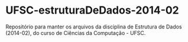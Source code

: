 UFSC-estruturaDeDados-2014-02
=============================

Repositório para manter os arquivos da disciplina de Estrutura de Dados (2014-02), do curso de Ciências da Computação - UFSC.
